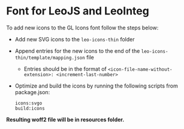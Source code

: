 # Font for LeoJS and LeoInteg

To add new icons to the GL Icons font follow the steps below:

- Add new SVG icons to the `leo-icons-thin` folder
- Append entries for the new icons to the end of the `leo-icons-thin/template/mapping.json` file
  - Entries should be in the format of `<icon-file-name-without-extension>: <increment-last-number>`
- Optimize and build the icons by running the following scripts from package.json:

  ```
  icons:svgo
  build:icons
  ```

**Resulting woff2 file will be in resources folder.**
